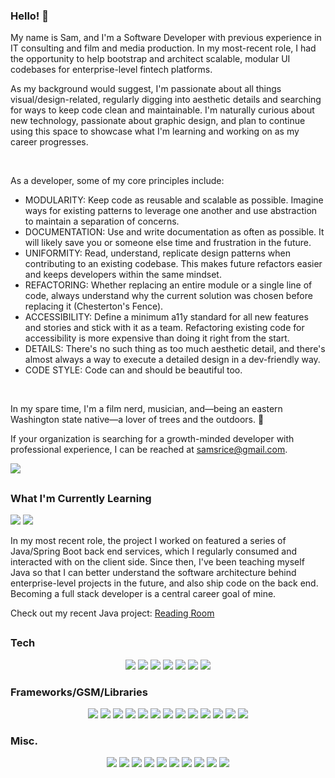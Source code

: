 ### Hello! 🎥

My name is Sam, and I'm a Software Developer with previous experience in IT consulting and film and media production. In my most-recent role, I had the opportunity to help bootstrap and architect scalable, modular UI codebases for enterprise-level fintech platforms.

As my background would suggest, I'm passionate about all things visual/design-related, regularly digging into aesthetic details and searching for ways to keep code clean and maintainable. I'm naturally curious about new technology, passionate about graphic design, and plan to continue using this space to showcase what I'm learning and working on as my career progresses.

<br />

As a developer, some of my core principles include:
- MODULARITY: Keep code as reusable and scalable as possible. Imagine ways for existing patterns to leverage one another and use abstraction to maintain a separation of concerns.
- DOCUMENTATION: Use and write documentation as often as possible. It will likely save you or someone else time and frustration in the future.
- UNIFORMITY: Read, understand, replicate design patterns when contributing to an existing codebase. This makes future refactors easier and keeps developers within the same mindset. 
- REFACTORING: Whether replacing an entire module or a single line of code, always understand why the current solution was chosen before replacing it (Chesterton's Fence).
- ACCESSIBILITY: Define a minimum a11y standard for all new features and stories and stick with it as a team. Refactoring existing code for accessibility is more expensive than doing it right from the start. 
- DETAILS: There's no such thing as too much aesthetic detail, and there's almost always a way to execute a detailed design in a dev-friendly way.
- CODE STYLE: Code can and should be beautiful too.

<br />

In my spare time, I'm a film nerd, musician, and—being an eastern Washington state native—a lover of trees and the outdoors. 🌲

If your organization is searching for a growth-minded developer with professional experience, I can be reached at samsrice@gmail.com.

[<img src="https://img.shields.io/badge/LinkedIn-0077B5?style=for-the-badge&logo=linkedin&logoColor=white" />](https://www.linkedin.com/in/-sam-rice/)

##

### What I'm Currently Learning
<p align="left">
  <img src="https://img.shields.io/badge/Java-ED8B00?style=for-the-badge&logo=openjdk&logoColor=white" />
  <img src="https://img.shields.io/badge/Spring_Boot-6DB33F?style=for-the-badge&logo=spring&logoColor=white" />
</p>

In my most recent role, the project I worked on featured a series of Java/Spring Boot back end services, which I regularly consumed and interacted with on the client side. Since then, I've been teaching myself Java so that I can better understand the software architecture behind enterprise-level projects in the future, and also ship code on the back end. Becoming a full stack developer is a central career goal of mine.

Check out my recent Java project: [Reading Room](https://github.com/sam-rice/reading-room-api)

##

### Tech

<p align="center">
  <img src="https://img.shields.io/badge/TypeScript-007ACC?style=for-the-badge&logo=typescript&logoColor=white" />
  <img src="https://img.shields.io/badge/JavaScript-F7DF1E?style=for-the-badge&logo=javascript&logoColor=black" />
  <img src="https://img.shields.io/badge/Java-ED8B00?style=for-the-badge&logo=openjdk&logoColor=white" />
  <img src="https://img.shields.io/badge/Node.js-43853D?style=for-the-badge&logo=node.js&logoColor=white" />
  <img src="https://img.shields.io/badge/Sass-CC6699?style=for-the-badge&logo=sass&logoColor=white" />
  <img src="https://img.shields.io/badge/CSS3-1572B6?style=for-the-badge&logo=css3&logoColor=white" />
  <img src="https://img.shields.io/badge/HTML5-E34F26?style=for-the-badge&logo=html5&logoColor=white" />
</p>

### Frameworks/GSM/Libraries

<p align="center">
  <img src="https://img.shields.io/badge/React-20232A?style=for-the-badge&logo=react&logoColor=61DAFB" />
  <img src="https://img.shields.io/badge/Spring_Boot-6DB33F?style=for-the-badge&logo=spring&logoColor=white" />
  <img src="https://img.shields.io/badge/Next.js-000000?style=for-the-badge&logo=next.js&logoColor=white" />
  <img src="https://img.shields.io/badge/Redux-593D88?style=for-the-badge&logo=redux&logoColor=white" />
  <img src="https://img.shields.io/badge/Tailwind_CSS-38B2AC?style=for-the-badge&logo=tailwind-css&logoColor=white" />
  <img src="https://img.shields.io/badge/Material--UI-0081CB?style=for-the-badge&logo=material-ui&logoColor=white" />
  <img src="https://img.shields.io/badge/Express.js-404D59?style=for-the-badge&logo=express" />
  <img src="https://img.shields.io/badge/Knex.js-E34F26?style=for-the-badge" />
  <img src="https://img.shields.io/badge/PostgreSQL-316192?style=for-the-badge&logo=postgresql&logoColor=white" />
  <img src="https://img.shields.io/badge/-Apollo_GraphQL-311C87?style=for-the-badge&logo=apollo-graphql" />
  <img src="https://img.shields.io/badge/Cypress.io-6e3596?style=for-the-badge&logo=cypress" />
  <img src="https://img.shields.io/badge/mocha.js-323330?style=for-the-badge&logo=mocha&logoColor=Brown" />
  <img src="https://img.shields.io/badge/chai.js-323330?style=for-the-badge&logo=chai&logoColor=red" />
</p>

### Misc.

<p align="center">
  <img src="https://img.shields.io/badge/React_Router-20232A?style=for-the-badge&logo=react-router&logoColor=white" />
  <img src="https://img.shields.io/badge/Figma-CA4245?style=for-the-badge&logo=figma&logoColor=white" />
  <img src="https://img.shields.io/badge/Bitbucket-0747a6?style=for-the-badge&logo=bitbucket&logoColor=white" />
  <img src="https://img.shields.io/badge/GitHub-100000?style=for-the-badge&logo=github&logoColor=white" />
  <img src="https://img.shields.io/badge/Git-8b0000?style=for-the-badge&logo=git" />
  <img src="https://img.shields.io/badge/Webpack-075cdb?style=for-the-badge&logo=webpack" />
  <img src="https://img.shields.io/badge/npm-323330?style=for-the-badge&logo=npm" />
  <img src="https://img.shields.io/badge/eslint-3A33D1?style=for-the-badge&logo=eslint&logoColor=white" />
  <img src="https://img.shields.io/badge/prettier-1A2C34?style=for-the-badge&logo=prettier&logoColor=F7BA3E" />
  <img src="https://img.shields.io/badge/SonarLint-CB2029?style=for-the-badge&logo=sonarlint&logoColor=white" />
</p>
